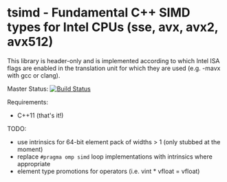 # tsimd - Fundamental C++ SIMD types for Intel CPUs (sse, avx, avx2, avx512)

This library is header-only and is implemented according to which Intel ISA
flags are enabled in the translation unit for which they are used (e.g. -mavx
with gcc or clang).

Master Status: [![Build Status](https://travis-ci.org/jeffamstutz/tsimd.svg?branch=master)](https://travis-ci.org/jeffamstutz/tsimd)

Requirements:

- C++11 (that's it!)

TODO:

- use intrinsics for 64-bit element pack of widths > 1 (only stubbed at the moment)
- replace ```#pragma omp simd``` loop implementations with intrinsics where
  appropriate
- element type promotions for operators (i.e. vint * vfloat = vfloat)
